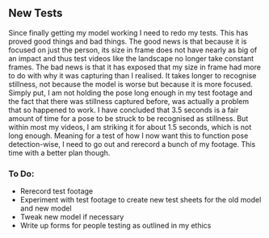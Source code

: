 ## New Tests

Since finally getting my model working I need to redo my tests. This has proved good things and bad things. The good news is that because it is focused on just the person, its size in frame does not have nearly as big of an impact and thus test videos like the landscape no longer take constant frames. The bad news is that it has exposed that my size in frame had more to do with why it was capturing than I realised. It takes longer to recognise stillness, not because the model is worse but because it is more focused. Simply put, I am not holding the pose long enough in my test footage and the fact that there was stillness captured before, was actually a problem that so happened to work. I have concluded that 3.5 seconds is a fair amount of time for a pose to be struck to be recognised as stillness. But within most my videos, I am striking it for about 1.5 seconds, which is not long enough. Meaning for a test of how I now want this to function pose detection-wise, I need to go out and rerecord a bunch of my footage. This time with a better plan though.

### To Do:
* Rerecord test footage
* Experiment with test footage to create new test sheets for the old model and new model
* Tweak new model if necessary
* Write up forms for people testing as outlined in my ethics